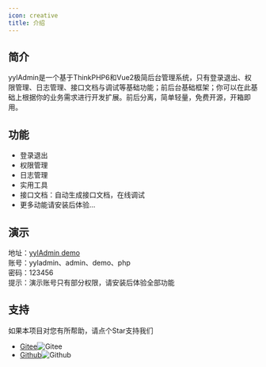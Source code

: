 ```yaml
---
icon: creative
title: 介绍
---
```


## 简介

yylAdmin是一个基于ThinkPHP6和Vue2极简后台管理系统，只有登录退出、权限管理、日志管理、接口文档与调试等基础功能；前后台基础框架；你可以在此基础上根据你的业务需求进行开发扩展。前后分离，简单轻量，免费开源，开箱即用。

## 功能

- 登录退出
- 权限管理
- 日志管理
- 实用工具
- 接口文档：自动生成接口文档，在线调试
- 更多动能请安装后体验...

## 演示

地址：[yylAdmin demo](https://admin.yyladmin.top)  
账号：yyladmin、admin、demo、php  
密码：123456  
提示：演示账号只有部分权限，请安装后体验全部功能  

## 支持

如果本项目对您有所帮助，请点个Star支持我们

- [Gitee](https://gitee.com/skyselang/yylAdmin)![Gitee](https://gitee.com/skyselang/yylAdmin/badge/star.svg)
- [Github](https://github.com/skyselang/yylAdmin)![Github](https://img.shields.io/github/stars/skyselang/yylAdmin)
